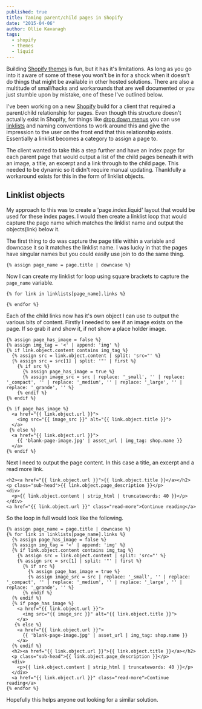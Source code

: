 ```yaml
---
published: true
title: Taming parent/child pages in Shopify
date: "2015-04-06"
author: Ollie Kavanagh
tags: 
  - shopify
  - themes
  - liquid
---
```


Building [Shopify themes](https://themes.shopify.com/) is fun, but it has it's limitations. As long as you go into it aware of some of these you won't be in for a shock when it doesn't do things that might be available in other hosted solutions. There are also a multitude of small/hacks and workarounds that are well documented or you just stumble upon by mistake, one of these I've outlined below.

I've been working on a new [Shopify](http://shopify.com) build for a client that required a parent/child relationship for pages. Even though this structure doesn't actually exist in Shopify, for things like [drop down menus](https://docs.shopify.com/manual/your-website/navigation/create-drop-down-menu) you can use [linklists](https://docs.shopify.com/themes/liquid-documentation/objects/linklist) and naming conventions to work around this and give the impression to the user on the front end that this relationship exists. Essentially a linklist becomes a category to assign a page to.

The client wanted to take this a step further and have an index page for each parent page that would output a list of the child pages beneath it with an image, a title, an excerpt and a link through to the child page. This needed to be dynamic so it didn't require manual updating. Thankfully a workaround exists for this in the form of linklist objects.

## Linklist objects

My approach to this was to create a 'page.index.liquid' layout that would be used for these index pages. I would then create a linklist loop that would capture the page name which matches the linklist name and output the objects(link) below it. 

The first thing to do was capture the page title within a variable and downcase it so it matches the linklist name. I was lucky in that the pages have singular names but you could easily use join to do the same thing.

```text
{% assign page_name = page.title | downcase %}
```

Now I can create my linklist for loop using square brackets to capture the `page_name` variable.

```text
{% for link in linklists[page_name].links %}

{% endfor %}
```

Each of the child links now has it's own object I can use to output the various bits of content. Firstly I needed to see if an image exists on the page. If so grab it and show it, if not show a place holder image.

```liquid
{% assign page_has_image = false %}  
{% assign img_tag = '<' | append: 'img' %}  
{% if link.object.content contains img_tag %}
  {% assign src = link.object.content | split: 'src="' %}
  {% assign src = src[1] | split: '"' | first %}
    {% if src %}
      {% assign page_has_image = true %}
      {% assign image_src = src | replace: '_small', '' | replace: '_compact', '' | replace: '_medium', '' | replace: '_large', '' | replace: '_grande', '' %}
    {% endif %}
{% endif %}

{% if page_has_image %}
  <a href="{{ link.object.url }}">
    <img src="{{ image_src }}" alt="{{ link.object.title }}">
  </a>
 {% else %}
  <a href="{{ link.object.url }}">
    {{ 'blank-page-image.jpg' | asset_url | img_tag: shop.name }}
  </a>
{% endif %}
```

Next I need to output the page content. In this case a title, an excerpt and a read more link.

```text
<h2><a href="{{ link.object.url }}">{{ link.object.title }}</a></h2>
<p class="sub-head">{{ link.object.page_description }}</p>
<div>
  <p>{{ link.object.content | strip_html | truncatewords: 40 }}</p>
</div>
<a href="{{ link.object.url }}" class="read-more">Continue reading</a>
```

So the loop in full would look like the following.

```text
{% assign page_name = page.title | downcase %}
{% for link in linklists[page_name].links %}
  {% assign page_has_image = false %}
  {% assign img_tag = '<' | append: 'img' %}
  {% if link.object.content contains img_tag %}
    {% assign src = link.object.content | split: 'src="' %}
    {% assign src = src[1] | split: '"' | first %}
      {% if src %}
        {% assign page_has_image = true %}
        {% assign image_src = src | replace: '_small', '' | replace: '_compact', '' | replace: '_medium', '' | replace: '_large', '' | replace: '_grande', '' %}
      {% endif %}
  {% endif %}
  {% if page_has_image %}
    <a href="{{ link.object.url }}">
      <img src="{{ image_src }}" alt="{{ link.object.title }}">
    </a>
   {% else %}
    <a href="{{ link.object.url }}">
      {{ 'blank-page-image.jpg' | asset_url | img_tag: shop.name }}
    </a>
  {% endif %}
  <h2><a href="{{ link.object.url }}">{{ link.object.title }}</a></h2>
  <p class="sub-head">{{ link.object.page_description }}</p>
  <div>
    <p>{{ link.object.content | strip_html | truncatewords: 40 }}</p>
  </div>
  <a href="{{ link.object.url }}" class="read-more">Continue reading</a>
{% endfor %}
```

Hopefully this helps anyone out looking for a similar solution. 